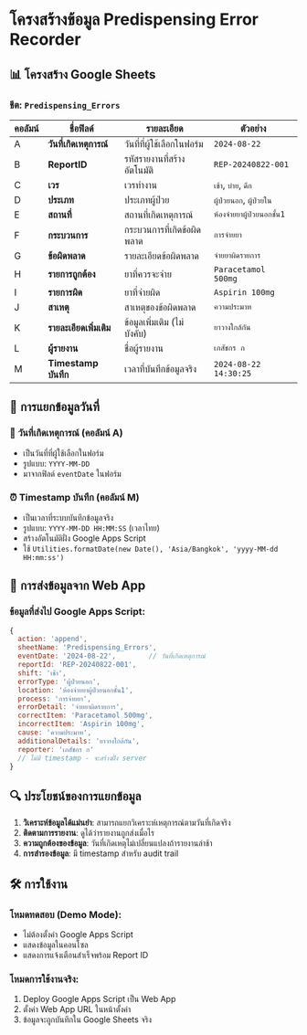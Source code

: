 # โครงสร้างข้อมูล Predispensing Error Recorder

## 📊 โครงสร้าง Google Sheets

### ชีต: `Predispensing_Errors`
| คอลัมน์ | ชื่อฟิลด์ | รายละเอียด | ตัวอย่าง |
|---------|-----------|------------|----------|
| A | **วันที่เกิดเหตุการณ์** | วันที่ที่ผู้ใช้เลือกในฟอร์ม | `2024-08-22` |
| B | **ReportID** | รหัสรายงานที่สร้างอัตโนมัติ | `REP-20240822-001` |
| C | **เวร** | เวรทำงาน | `เช้า`, `บ่าย`, `ดึก` |
| D | **ประเภท** | ประเภทผู้ป่วย | `ผู้ป่วยนอก`, `ผู้ป่วยใน` |
| E | **สถานที่** | สถานที่เกิดเหตุการณ์ | `ห้องจ่ายยาผู้ป่วยนอกชั้น1` |
| F | **กระบวนการ** | กระบวนการที่เกิดข้อผิดพลาด | `การจ่ายยา` |
| G | **ข้อผิดพลาด** | รายละเอียดข้อผิดพลาด | `จ่ายยาผิดรายการ` |
| H | **รายการถูกต้อง** | ยาที่ควรจะจ่าย | `Paracetamol 500mg` |
| I | **รายการผิด** | ยาที่จ่ายผิด | `Aspirin 100mg` |
| J | **สาเหตุ** | สาเหตุของข้อผิดพลาด | `ความประมาท` |
| K | **รายละเอียดเพิ่มเติม** | ข้อมูลเพิ่มเติม (ไม่บังคับ) | `ยาวางใกล้กัน` |
| L | **ผู้รายงาน** | ชื่อผู้รายงาน | `เภสัชกร ก` |
| M | **Timestamp บันทึก** | เวลาที่บันทึกข้อมูลจริง | `2024-08-22 14:30:25` |

## 🔄 การแยกข้อมูลวันที่

### 📅 **วันที่เกิดเหตุการณ์** (คอลัมน์ A)
- เป็นวันที่ที่ผู้ใช้เลือกในฟอร์ม
- รูปแบบ: `YYYY-MM-DD`
- มาจากฟิลด์ `eventDate` ในฟอร์ม

### ⏰ **Timestamp บันทึก** (คอลัมน์ M)
- เป็นเวลาที่ระบบบันทึกข้อมูลจริง
- รูปแบบ: `YYYY-MM-DD HH:MM:SS` (เวลาไทย)
- สร้างอัตโนมัติฝั่ง Google Apps Script
- ใช้ `Utilities.formatDate(new Date(), 'Asia/Bangkok', 'yyyy-MM-dd HH:mm:ss')`

## 📝 การส่งข้อมูลจาก Web App

### ข้อมูลที่ส่งไป Google Apps Script:
```javascript
{
  action: 'append',
  sheetName: 'Predispensing_Errors',
  eventDate: '2024-08-22',        // วันที่เกิดเหตุการณ์
  reportId: 'REP-20240822-001',
  shift: 'เช้า',
  errorType: 'ผู้ป่วยนอก',
  location: 'ห้องจ่ายยาผู้ป่วยนอกชั้น1',
  process: 'การจ่ายยา',
  errorDetail: 'จ่ายยาผิดรายการ',
  correctItem: 'Paracetamol 500mg',
  incorrectItem: 'Aspirin 100mg',
  cause: 'ความประมาท',
  additionalDetails: 'ยาวางใกล้กัน',
  reporter: 'เภสัชกร ก'
  // ไม่มี timestamp - จะสร้างฝั่ง server
}
```

## 🔍 ประโยชน์ของการแยกข้อมูล

1. **วิเคราะห์ข้อมูลได้แม่นยำ**: สามารถแยกวิเคราะห์เหตุการณ์ตามวันที่เกิดจริง
2. **ติดตามการรายงาน**: ดูได้ว่ารายงานถูกส่งเมื่อไร
3. **ความถูกต้องของข้อมูล**: วันที่เกิดเหตุไม่เปลี่ยนแปลงถ้ารายงานล่าช้า
4. **การสำรองข้อมูล**: มี timestamp สำหรับ audit trail

## 🛠️ การใช้งาน

### โหมดทดสอบ (Demo Mode):
- ไม่ต้องตั้งค่า Google Apps Script
- แสดงข้อมูลในคอนโซล
- แสดงการแจ้งเตือนสำเร็จพร้อม Report ID

### โหมดการใช้งานจริง:
1. Deploy Google Apps Script เป็น Web App
2. ตั้งค่า Web App URL ในหน้าตั้งค่า
3. ข้อมูลจะถูกบันทึกใน Google Sheets จริง
